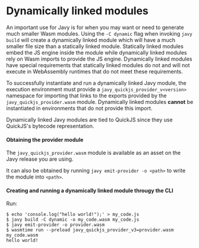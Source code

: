 # Dynamically linked modules

An important use for Javy is for when you may want or need to generate much
smaller Wasm modules. Using the `-C dynamic` flag when invoking `javy build` will create
a dynamically linked module which will have a much smaller file size than
a statically linked module. Statically linked modules embed the JS engine inside
the module while dynamically linked modules rely on Wasm imports to provide the
JS engine. Dynamically linked modules have special requirements that statically
linked modules do not and will not execute in WebAssembly runtimes that do not
meet these requirements.

To successfully instantiate and run a dynamically linked Javy module, the
execution environment must provide a `javy_quickjs_provider_v<version>` namespace for
importing that links to the exports provided by the `javy_quickjs_provider.wasm`
module. Dynamically linked modules **cannot** be instantiated in environments
that do not provide this import.

Dynamically linked Javy modules are tied to QuickJS since they use QuickJS's
bytecode representation.


#### Obtaining the provider module

The `javy_quickjs_provider.wasm` module is available as an asset on the Javy
release you are using. 

It can also be obtained by running `javy emit-provider -o
<path>` to write the module into `<path>`.

#### Creating and running a dynamically linked module througy the CLI

Run:

```
$ echo 'console.log("hello world!");' > my_code.js
$ javy build -C dynamic -o my_code.wasm my_code.js
$ javy emit-provider -o provider.wasm
$ wasmtime run --preload javy_quickjs_provider_v3=provider.wasm my_code.wasm
hello world!
```
